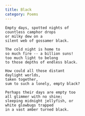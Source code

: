 ```yaml
---
title: Black
category: Poems
---
```


    Empty days, spotted nights of
    countless camphor drops
    or milky dew on a
    silent web of gossamer black.

    The cold night is home to
    so much fire -- a billion suns!
    too much light to belong
    to those depths of endless black.

    How could all those distant
    daylight worlds,
    taken together,
    sum to such a lonely, empty black?

    Perhaps their days are empty too
    all glimmer with no shine;
    sleeping midnight jellyfish, or
    white glowbugs trapped
    in a vast amber turned black.


